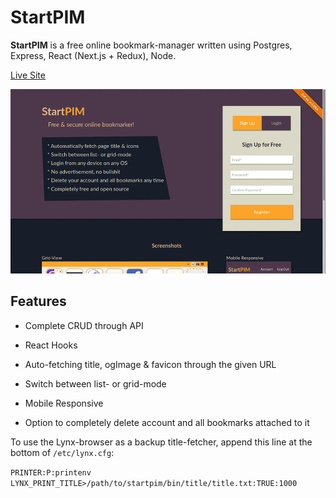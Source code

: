 # StartPIM

**StartPIM** is a free online bookmark-manager written using Postgres, Express, React (Next.js + Redux), Node.

[Live Site](https://startpim.com/)

![Screenshots](https://github.com/GlowSquid/startpim/blob/master/screenshots.gif)

## Features

- Complete CRUD through API

- React Hooks

- Auto-fetching title, ogImage & favicon through the given URL

- Switch between list- or grid-mode

- Mobile Responsive

- Option to completely delete account and all bookmarks attached to it

To use the Lynx-browser as a backup title-fetcher, append this line at the bottom of `/etc/lynx.cfg`:

`PRINTER:P:printenv LYNX_PRINT_TITLE>/path/to/startpim/bin/title/title.txt:TRUE:1000`
